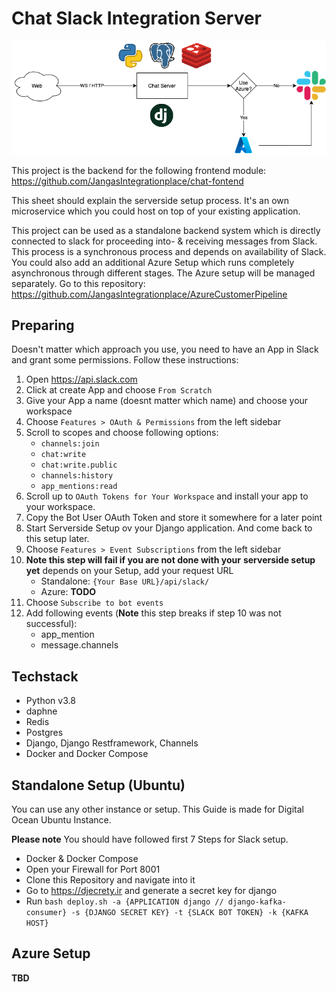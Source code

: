 # Chat Slack Integration Server

![project architecture](Architecture-Page.png "Project Architecture")

This project is the backend for the following frontend module:
https://github.com/JangasIntegrationplace/chat-fontend

This sheet should explain the serverside setup process.
It's an own microservice which you could host on top of your existing
application.

This project can be used as a standalone backend system which is
directly connected to slack for proceeding into- & receiving messages
from Slack. This process is a synchronous process and depends on
availability of Slack. You could also add an additional Azure Setup
which runs completely asynchronous through different stages.
The Azure setup will be managed separately. Go to this repository:
https://github.com/JangasIntegrationplace/AzureCustomerPipeline


## Preparing
Doesn't matter which approach you use, you need to have an App in
Slack and grant some permissions. Follow these instructions:
1. Open https://api.slack.com
2. Click at create App and choose `From Scratch`
3. Give your App a name (doesnt matter which name) and choose your
    workspace
4. Choose `Features > OAuth & Permissions` from the left sidebar
5. Scroll to scopes and choose following options:
    - `channels:join`
    - `chat:write`
    - `chat:write.public`
    - `channels:history`
    - `app_mentions:read`
6. Scroll up to `OAuth Tokens for Your Workspace` and install your
    app to your workspace.
7. Copy the Bot User OAuth Token and store it somewhere for a later
    point
8. Start Serverside Setup ov your Django application. And come back
    to this setup later.
9. Choose `Features > Event Subscriptions` from the left sidebar
10. **Note this step will fail if you are not done with your**
    **serverside setup yet** depends on your Setup, add your request
    URL
    - Standalone: `{Your Base URL}/api/slack/`
    - Azure: **TODO**
11. Choose `Subscribe to bot events`
12. Add following events (**Note** this step breaks if step 10 was
    not successful):
    - app_mention
    - message.channels

## Techstack
- Python v3.8
- daphne
- Redis
- Postgres
- Django, Django Restframework, Channels
- Docker and Docker Compose


## Standalone Setup (Ubuntu)
You can use any other instance or setup. This Guide is made for
Digital Ocean Ubuntu Instance.

**Please note** You should have followed first 7 Steps for Slack
setup.

- Docker & Docker Compose
- Open your Firewall for Port 8001
- Clone this Repository and navigate into it
- Go to https://djecrety.ir and generate a secret key for django
- Run `bash deploy.sh -a {APPLICATION django // django-kafka-consumer} -s {DJANGO SECRET KEY} -t {SLACK BOT TOKEN} -k {KAFKA HOST}`


## Azure Setup
**TBD**

